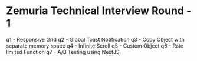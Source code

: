# Zemuria Technical Interview Round - 1
q1 - Responsive Grid
q2 - Global Toast Notification
q3 - Copy Object with separate memory space
q4 - Infinite Scroll
q5 - Custom Object
q6 - Rate limited Function
q7 - A/B Testing using NextJS